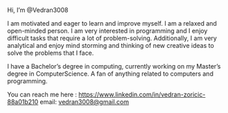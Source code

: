 Hi, I’m @Vedran3008
 
I am motivated and eager to learn and improve myself. I am a relaxed and open-minded person. I am very interested
in programming and I enjoy difficult tasks that require a lot of problem-solving. Additionally, I am very analytical and enjoy mind
storming and thinking of new creative ideas to solve the problems that I face. 

I have a Bachelor’s degree in computing, currently working on my Master’s degree in ComputerScience.
A fan of anything related to computers and programming.

You can reach me here :
https://www.linkedin.com/in/vedran-zoricic-88a01b210
email: vedran3008@gmail.com
